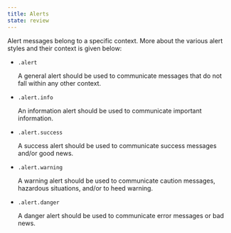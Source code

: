 ```yaml
---
title: Alerts
state: review
---
```


 Alert messages belong to a specific context. More about the various alert styles and their context is given below:

- `.alert`

  A general alert should be used to communicate messages that do not fall within any other context.
  
- `.alert.info`

  An information alert should be used to communicate important information.
  
- `.alert.success`

  A success alert should be used to communicate success messages and/or good news.
  
- `.alert.warning`

  A warning alert should be used to communicate caution messages, hazardous situations, and/or to heed warning.
  
- `.alert.danger`

  A danger alert should be used to communicate error messages or bad news.
